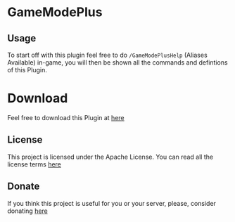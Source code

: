 # GameModePlus

## Usage
To start off with this plugin feel free to do ```/GameModePlusHelp``` (Aliases Available) in-game, you will then be shown all the commands and defintions of this Plugin.

# Download
Feel free to download this Plugin at [here](https://www.spigotmc.org/resources/gamemodeplus-1-8-1-16-one-shot-kill-entities-☠%EF%B8%8F-double-jump-become-unstopable-⚡%EF%B8%8F.83746/)

## License
This project is licensed under the Apache License. You can read all the license terms [here](LICENSE)

## Donate
If you think this project is useful for you or your server, please, consider donating [here](https://paypal.me/devin54rodriguez)
